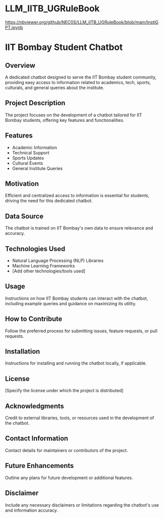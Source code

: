 # LLM_IITB_UGRuleBook
https://nbviewer.org/github/NEC0S/LLM_IITB_UGRuleBook/blob/main/InstiGPT.ipynb

# IIT Bombay Student Chatbot

## Overview
A dedicated chatbot designed to serve the IIT Bombay student community, providing easy access to information related to academics, tech, sports, culturals, and general queries about the institute.

## Project Description
The project focuses on the development of a chatbot tailored for IIT Bombay students, offering key features and functionalities.

## Features
- Academic Information
- Technical Support
- Sports Updates
- Cultural Events
- General Institute Queries

## Motivation
Efficient and centralized access to information is essential for students, driving the need for this dedicated chatbot.

## Data Source
The chatbot is trained on IIT Bombay's own data to ensure relevance and accuracy.

## Technologies Used
- Natural Language Processing (NLP) Libraries
- Machine Learning Frameworks
- [Add other technologies/tools used]

## Usage
Instructions on how IIT Bombay students can interact with the chatbot, including example queries and guidance on maximizing its utility.

## How to Contribute
Follow the preferred process for submitting issues, feature requests, or pull requests.

## Installation
Instructions for installing and running the chatbot locally, if applicable.

## License
[Specify the license under which the project is distributed]

## Acknowledgments
Credit to external libraries, tools, or resources used in the development of the chatbot.

## Contact Information
Contact details for maintainers or contributors of the project.

## Future Enhancements
Outline any plans for future development or additional features.

## Disclaimer
Include any necessary disclaimers or limitations regarding the chatbot's use and information accuracy.
